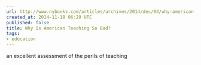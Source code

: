 ```yaml
---
url: http://www.nybooks.com/articles/archives/2014/dec/04/why-american-teaching-so-bad/
created_at: 2014-11-18 06:29 UTC
published: false
title: Why Is American Teaching So Bad?
tags:
- education
---
```


an excellent assessment of the perils of teaching
